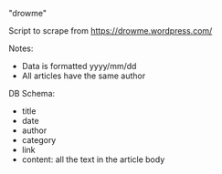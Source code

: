 "drowme" 

Script to scrape from https://drowme.wordpress.com/

Notes:
- Data is formatted yyyy/mm/dd
- All articles have the same author

DB Schema:
- title
- date
- author
- category
- link
- content: all the text in the article body